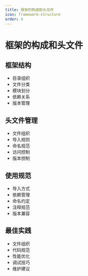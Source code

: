 ```yaml
---
title: 框架的构成和头文件
icon: framework-structure
order: 4
---
```


# 框架的构成和头文件

## 框架结构
- 目录组织
- 文件分类
- 模块划分
- 依赖关系
- 版本管理

## 头文件管理
- 文件组织
- 导入规则
- 命名规范
- 访问控制
- 版本控制

## 使用规范
- 导入方式
- 依赖管理
- 命名约定
- 注释规范
- 版本兼容

## 最佳实践
- 文件组织
- 代码规范
- 性能优化
- 调试技巧
- 维护建议
